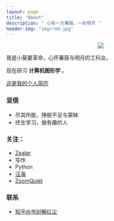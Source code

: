 ```yaml
---
layout: page
title: "About"
description: " 心有一方蒹葭，一轮明月 "
header-img: "img/red.jpg"
---
```



<center>
    <p><img src="http://7xq62e.com1.z0.glb.clouddn.com/p2306272158.jpg"></p>
</center>

我是小葵要革命，心怀蒹葭与明月的工科女。

现在研习 **计算机图形学** 。

[这是我的个人简历](http://adastaybrave.com/CV.pdf)

### 坚信


- 尽其所能，挣脱不足与蒙昧
- 终生学习，做有趣的人




### 关注：


- [Zealer](http://www.zealer.com/)
- 写作
- Python
- [汪海](http://blog.callmewhy.com/)
- [ZoomQuiet](http://blog.zoomquiet.io/)



### 联系


- [知乎@书剑解红尘](https://www.zhihu.com/people/Adastaybrave/activities)









